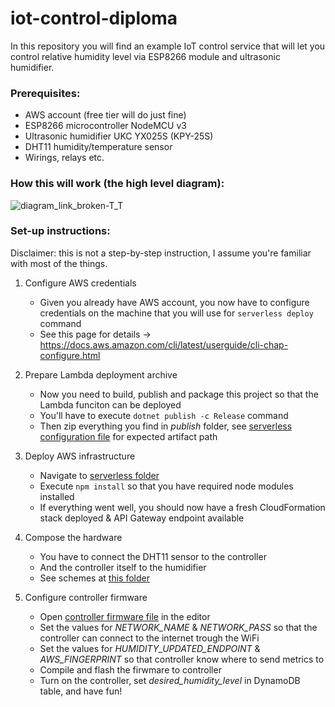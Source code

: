# iot-control-diploma

In this repository you will find an example IoT control service that will let you control relative humidity level via ESP8266 module and ultrasonic humidifier.

### Prerequisites:
- AWS account (free tier will do just fine)
- ESP8266 microcontroller NodeMCU v3
- Ultrasonic humidifier UKC YX025S (KPY-25S)
- DHT11 humidity/temperature sensor
- Wirings, relays etc.

### How this will work (the high level diagram):
![diagram_link_broken-T_T](https://drive.google.com/uc?export=view&id=1Vai_HrPTf2PpHGNOuNkzIVZiK46icxn1)

### Set-up instructions:
Disclaimer: this is not a step-by-step instruction, I assume you're familiar with most of the things.

1. Configure AWS credentials
    - Given you already have AWS account, you now have to configure credentials on the machine that you will use for `serverless deploy` command
    - See this page for details -> https://docs.aws.amazon.com/cli/latest/userguide/cli-chap-configure.html

2. Prepare Lambda deployment archive
    - Now you need to build, publish and package this project so that the Lambda funciton can be deployed
    - You'll have to execute `dotnet publish -c Release` command
    - Then zip everything you find in _publish_ folder, see [serverless configuration file](IoT.Control/IoT.Control.Services/serverless.yml) for expected artifact path

3. Deploy AWS infrastructure
    - Navigate to [serverless folder](IoT.Control/IoT.Control.Services/)
    - Execute `npm install` so that you have required node modules installed
    - If everything went well, you should now have a fresh CloudFormation stack deployed & API Gateway endpoint available

4. Compose the hardware
    - You have to connect the DHT11 sensor to the controller
    - And the controller itself to the humidifier
    - See schemes at [this folder](IoT.Control/IoT.Control.Services/HumidityService/Schemes/)

5. Configure controller firmware
    - Open [controller firmware file](IoT.Control/IoT.Control.Services/HumidityService/Firmware/HumidityControllerFirmware.ino) in the editor
    - Set the values for _NETWORK_NAME_ & _NETWORK_PASS_ so that the controller can connect to the internet trough the WiFi
    - Set the values for _HUMIDITY_UPDATED_ENDPOINT_ & _AWS_FINGERPRINT_ so that controller know where to send metrics to
    - Compile and flash the firwmare to controller
    - Turn on the controller, set _desired_humidity_level_ in DynamoDB table, and have fun!
